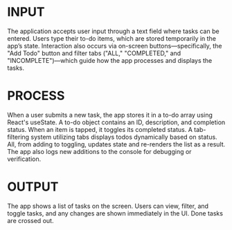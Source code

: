 # INPUT
The application accepts user input through a text field where tasks can be entered. Users type their to-do items, which are stored temporarily in the app’s state. Interaction also occurs via on-screen buttons—specifically, the "Add Todo" button and filter tabs ("ALL," "COMPLETED," and "INCOMPLETE")—which guide how the app processes and displays the tasks.

# PROCESS
When a user submits a new task, the app stores it in a to-do array using React's useState. A to-do object contains an ID, description, and completion status. When an item is tapped, it toggles its completed status. A tab-filtering system utilizing tabs displays todos dynamically based on status. All, from adding to toggling, updates state and re-renders the list as a result. The app also logs new additions to the console for debugging or verification.

# OUTPUT
The app shows a list of tasks on the screen. Users can view, filter, and toggle tasks, and any changes are shown immediately in the UI. Done tasks are crossed out.